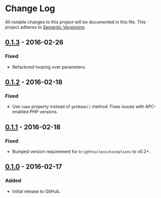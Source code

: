 # Change Log
All notable changes to this project will be documented in this file.
This project adheres to [Semantic Versioning](http://semver.org/).

## [0.1.3] - 2016-02-26
### Fixed
- Refactored looping over parameters.

## [0.1.2] - 2016-02-18
### Fixed
- Use `name` property instead of `getName()` method. Fixes issues with APC-enabled PHP versions.

## [0.1.1] - 2016-02-18
### Fixed
- Bumped version requirement for `brightnucleus/exceptions` to v0.2+.

## [0.1.0] - 2016-02-17
### Added
- Initial release to GitHub.

[0.1.3]: https://github.com/brightnucleus/invoker/compare/v0.1.2...v0.1.3
[0.1.2]: https://github.com/brightnucleus/invoker/compare/v0.1.1...v0.1.2
[0.1.1]: https://github.com/brightnucleus/invoker/compare/v0.1.0...v0.1.1
[0.1.0]: https://github.com/brightnucleus/invoker/compare/v0.0.0...v0.1.0
